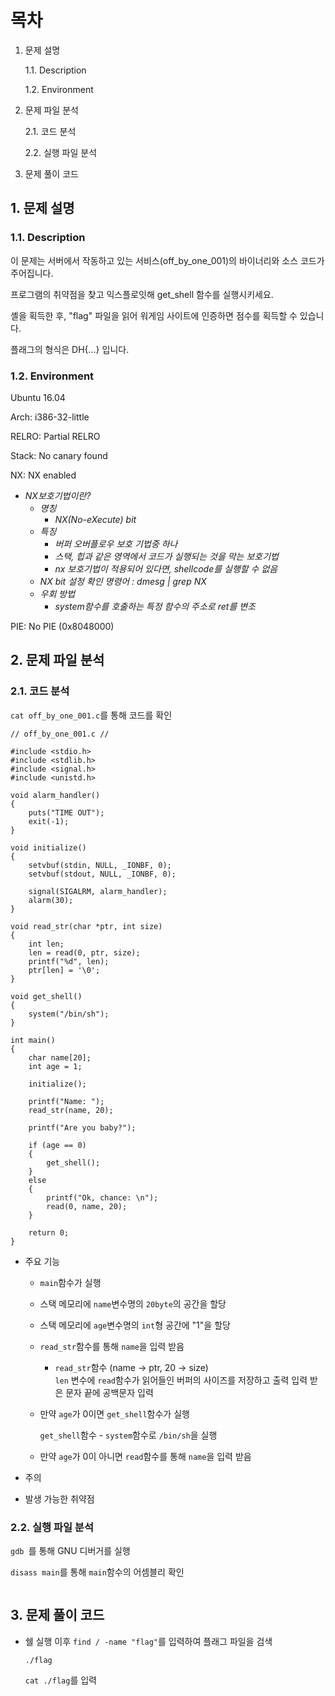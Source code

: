 # 목차
1. 문제 설명

    1.1. Description

    1.2. Environment

2. 문제 파일 분석

    2.1. 코드 분석

    2.2. 실행 파일 분석

3. 문제 풀이 코드

## 1. 문제 설명

### 1.1. Description

이 문제는 서버에서 작동하고 있는 서비스(off_by_one_001)의 바이너리와 소스 코드가 주어집니다.

프로그램의 취약점을 찾고 익스플로잇해 get_shell 함수를 실행시키세요.

셸을 획득한 후, "flag" 파일을 읽어 워게임 사이트에 인증하면 점수를 획득할 수 있습니다.

플래그의 형식은 DH{...} 입니다.

### 1.2. Environment

Ubuntu 16.04

Arch:     i386-32-little

RELRO:    Partial RELRO

Stack:    No canary found

NX:       NX enabled
- *NX보호기법이란?*
    - *명칭*
        - *NX(No-eXecute) bit*
    - *특징*
        - *버퍼 오버플로우 보호 기법중 하나*
        - *스택, 힙과 같은 영역에서 코드가 실행되는 것을 막는 보호기법*
        - *nx 보호기법이 적용되어 있다면, shellcode를 실행할 수 없음*
    - *NX bit 설정 확인 명령어 : dmesg | grep NX*
    - *우회 방법*
        - *system함수를 호출하는 특정 함수의 주소로 ret를 변조*

PIE:      No PIE (0x8048000)

## 2. 문제 파일 분석

### 2.1. 코드 분석

`cat off_by_one_001.c`를 통해 코드를 확인
```
// off_by_one_001.c //

#include <stdio.h>
#include <stdlib.h>
#include <signal.h>
#include <unistd.h>

void alarm_handler()
{
    puts("TIME OUT");
    exit(-1);
}

void initialize()
{
    setvbuf(stdin, NULL, _IONBF, 0);
    setvbuf(stdout, NULL, _IONBF, 0);

    signal(SIGALRM, alarm_handler);
    alarm(30);
}

void read_str(char *ptr, int size)
{
    int len;
    len = read(0, ptr, size);
    printf("%d", len);
    ptr[len] = '\0';
}

void get_shell()
{
    system("/bin/sh");
}

int main()
{
    char name[20];
    int age = 1;

    initialize();

    printf("Name: ");
    read_str(name, 20);

    printf("Are you baby?");

    if (age == 0)
    {
        get_shell();
    }
    else
    {
        printf("Ok, chance: \n");
        read(0, name, 20);
    }

    return 0;
}
```
- 주요 기능
    - `main`함수가 실행
    - 스택 메모리에 `name`변수명의 `20byte`의 공간을 할당
    - 스택 메모리에 `age`변수명의 `int`형 공간에 "1"을 할당
    - `read_str`함수를 통해 `name`을 입력 받음
        - `read_str`함수 (name -> ptr, 20 -> size)            
            `len` 변수에 `read`함수가 읽어들인 버퍼의 사이즈를 저장하고 출력
            입력 받은 문자 끝에 공백문자 입력
    - 만약 `age`가 0이면 `get_shell`함수가 실행
        
        `get_shell`함수
            - `system`함수로 `/bin/sh`을 실행
    - 만약 `age`가 0이 아니면 `read`함수를 통해 `name`을 입력 받음

- 주의
 

- 발생 가능한 취약점




### 2.2. 실행 파일 분석

`gdb `를 통해 GNU 디버거를 실행

`disass main`를 통해 `main`함수의 어셈블리 확인
```

```



## 3. 문제 풀이 코드



- 쉘 실행 이후
    `find / -name "flag"`를 입력하여 플래그 파일을 검색
    
    `./flag`

    `cat ./flag`를 입력